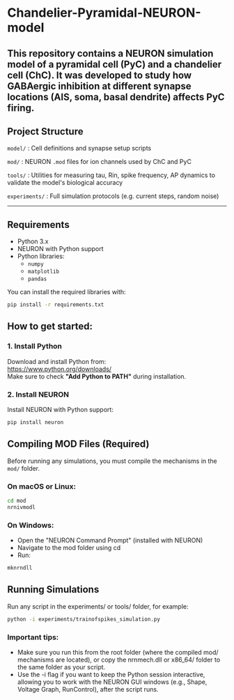 # Chandelier-Pyramidal-NEURON-model

This repository contains a NEURON simulation model of a pyramidal cell (PyC) and a chandelier cell (ChC). It was developed to study how GABAergic inhibition at different synapse locations (AIS, soma, basal dendrite) affects PyC firing. 
---

## Project Structure

`model/`	: Cell definitions and synapse setup scripts 

`mod/` 		: NEURON `.mod` files for ion channels used by ChC and PyC

`tools/` 	: Utilities for measuring tau, Rin, spike frequency, AP dynamics to validate the model's biological accuracy

`experiments/`  : Full simulation protocols (e.g. current steps, random noise)


---

## Requirements

- Python 3.x
- NEURON with Python support
- Python libraries:
  - `numpy`
  - `matplotlib`
  - `pandas`

You can install the required libraries with:
```bash
pip install -r requirements.txt
```

## How to get started: 

### 1. Install Python

Download and install Python from:  
https://www.python.org/downloads/  
Make sure to check **"Add Python to PATH"** during installation.

### 2. Install NEURON

Install NEURON with Python support:  
```bash
pip install neuron
```

## Compiling MOD Files (Required)
Before running any simulations, you must compile the mechanisms in the `mod/` folder.

### On macOS or Linux:
```bash
cd mod
nrnivmodl
```
### On Windows:
- Open the "NEURON Command Prompt" (installed with NEURON)
- Navigate to the mod folder using cd
- Run:

```bash
mknrndll
```

## Running Simulations
Run any script in the experiments/ or tools/ folder, for example:

```bash
python -i experiments/trainofspikes_simulation.py
```

### Important tips:
- Make sure you run this from the root folder (where the compiled mod/ mechanisms are located), or copy the nrnmech.dll or x86_64/ folder to the same folder as your script.
- Use the -i flag if you want to keep the Python session interactive, allowing you to work with the NEURON GUI windows (e.g., Shape, Voltage Graph, RunControl), after the script runs.
